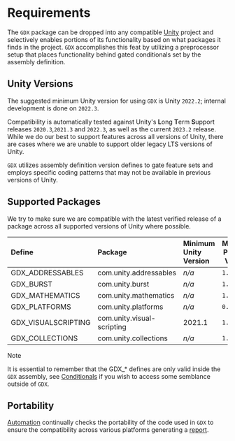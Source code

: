 # Requirements

The `GDX` package can be dropped into any compatible [Unity](http://unity3d.com) project and selectively enables portions of its functionality based on what packages it finds in the project. `GDX` accomplishes this feat by utilizing a preprocessor setup that places functionality behind gated conditionals set by the assembly definition.

## Unity Versions

The suggested minimum Unity version for using `GDX` is Unity `2022.2`; internal development is done on `2022.3`.

Compatibility is automatically tested against Unity's **L**ong **T**erm **S**upport releases `2020.3`,`2021.3` and `2022.3`, as well as the current `2023.2` release. While we do our best to support features across all versions of Unity, there are cases where we are unable to support older legacy LTS versions of Unity.

`GDX` utilizes assembly definition version defines to gate feature sets and employs specific coding patterns that may not be available in previous versions of Unity.

## Supported Packages

We try to make sure we are compatible with the latest verified release of a package across all supported versions of Unity where possible.

Define | Package | Minimum Unity Version | Minimum Package Version
:--- | :--- | :--- | ---
GDX_ADDRESSABLES | com.unity.addressables | _n/a_ | `1.18.19`
GDX_BURST | com.unity.burst | _n/a_ | `1.6.4`
GDX_MATHEMATICS | com.unity.mathematics | _n/a_ | `1.2.5`
GDX_PLATFORMS | com.unity.platforms | _n/a_ | `0.9.0`
GDX_VISUALSCRIPTING | com.unity.visual-scripting | 2021.1 |`1.5.2`
GDX_COLLECTIONS | com.unity.collections | _n/a_ | `1.2.3`

> [!NOTE]
> It is essential to remember that the GDX_* defines are only valid inside the `GDX` assembly, see [Conditionals](xref:GDX.Developer.Conditionals) if you wish to access some semblance outside of `GDX`.

## Portability

[Automation](/manual/contributing/automation.html) continually checks the portability of the code used in `GDX` to ensure the compatibility across various platforms generating a [report](/reports/portability.html).
